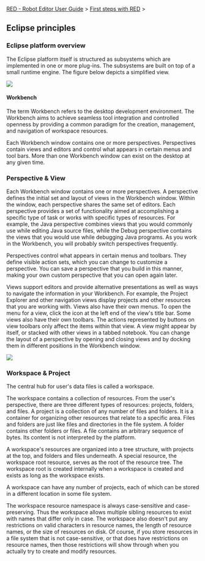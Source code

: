 [RED - Robot Editor User Guide](index.md) > [First steps with
RED](first_steps/first_steps.md) >

## Eclipse principles

### Eclipse platform overview

The Eclipse platform itself is structured as subsystems which are implemented
in one or more plug-ins. The subsystems are built on top of a small runtime
engine. The figure below depicts a simplified view.

![](images/arch_npi.png)

#### Workbench

The term Workbench refers to the desktop development environment. The
Workbench aims to achieve seamless tool integration and controlled openness by
providing a common paradigm for the creation, management, and navigation of
workspace resources.

Each Workbench window contains one or more perspectives. Perspectives contain
views and editors and control what appears in certain menus and tool bars.
More than one Workbench window can exist on the desktop at any given time.

### Perspective & View

Each Workbench window contains one or more perspectives. A perspective defines
the initial set and layout of views in the Workbench window. Within the
window, each perspective shares the same set of editors. Each perspective
provides a set of functionality aimed at accomplishing a specific type of task
or works with specific types of resources. For example, the Java perspective
combines views that you would commonly use while editing Java source files,
while the Debug perspective contains the views that you would use while
debugging Java programs. As you work in the Workbench, you will probably
switch perspectives frequently.

Perspectives control what appears in certain menus and toolbars. They define
visible action sets, which you can change to customize a perspective. You can
save a perspective that you build in this manner, making your own custom
perspective that you can open again later.

Views support editors and provide alternative presentations as well as ways to
navigate the information in your Workbench. For example, the Project Explorer
and other navigation views display projects and other resources that you are
working with. Views also have their own menus. To open the menu for a view,
click the icon at the left end of the view's title bar. Some views also have
their own toolbars. The actions represented by buttons on view toolbars only
affect the items within that view. A view might appear by itself, or stacked
with other views in a tabbed notebook. You can change the layout of a
perspective by opening and closing views and by docking them in different
positions in the Workbench window.

![](images/robot_perspective.png)

### Workspace & Project

The central hub for user's data files is called a workspace.

The workspace contains a collection of resources. From the user's perspective,
there are three different types of resources: projects, folders, and files. A
project is a collection of any number of files and folders. It is a container
for organizing other resources that relate to a specific area. Files and
folders are just like files and directories in the file system. A folder
contains other folders or files. A file contains an arbitrary sequence of
bytes. Its content is not interpreted by the platform.

A workspace's resources are organized into a tree structure, with projects at
the top, and folders and files underneath. A special resource, the workspace
root resource, serves as the root of the resource tree. The workspace root is
created internally when a workspace is created and exists as long as the
workspace exists.

A workspace can have any number of projects, each of which can be stored in a
different location in some file system.

The workspace resource namespace is always case-sensitive and case-preserving.
Thus the workspace allows multiple sibling resources to exist with names that
differ only in case. The workspace also doesn't put any restrictions on valid
characters in resource names, the length of resource names, or the size of
resources on disk. Of course, if you store resources in a file system that is
not case-sensitive, or that does have restrictions on resource names, then
those restrictions will show through when you actually try to create and
modify resources.

